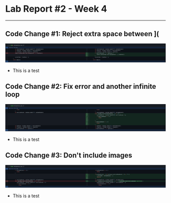 # Lab Report #2 - Week 4
---
## Code Change #1: Reject extra space between ](
![Image](/images/Code-Error-1.png)
* This is a test

## Code Change #2: Fix error and another infinite loop
![Image](/images/Code-Error-2.png)
* This is a test

## Code Change #3: Don't include images
![Image](/images/Code-Error-3.png)
* This is a test
